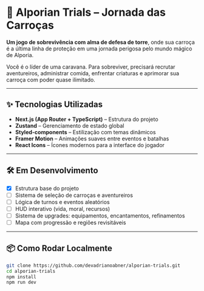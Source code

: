 # 🐴 Alporian Trials – Jornada das Carroças

**Um jogo de sobrevivência com alma de defesa de torre**, onde sua carroça é a última linha de proteção em uma jornada perigosa pelo mundo mágico de Alporia.

Você é o líder de uma caravana. Para sobreviver, precisará recrutar aventureiros, administrar comida, enfrentar criaturas e aprimorar sua carroça com poder quase ilimitado.

---

## ✨ Tecnologias Utilizadas

- **Next.js (App Router + TypeScript)** – Estrutura do projeto
- **Zustand** – Gerenciamento de estado global
- **Styled-components** – Estilização com temas dinâmicos
- **Framer Motion** – Animações suaves entre eventos e batalhas
- **React Icons** – Ícones modernos para a interface do jogador

---

## 🛠️ Em Desenvolvimento

- [x] Estrutura base do projeto
- [ ] Sistema de seleção de carroças e aventureiros
- [ ] Lógica de turnos e eventos aleatórios
- [ ] HUD interativo (vida, moral, recursos)
- [ ] Sistema de upgrades: equipamentos, encantamentos, refinamentos
- [ ] Mapa com progressão e regiões revisitáveis

---

## 📦 Como Rodar Localmente

```bash
git clone https://github.com/devadrianoabner/alporian-trials.git
cd alporian-trials
npm install
npm run dev
